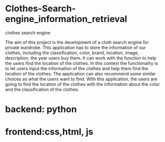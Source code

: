 # Clothes-Search-engine_information_retrieval
clothes search engine

The aim of this project is the development of a cloth search engine for private wardrobe. This application has to store the information of our clothes, including the classification, color, brand, location, image, description, the year users buy them. It can work with the function to help the users find the location of the clothes. In this context the functionality is to let users input the information of the clothes and help them find the location of the clothes. The application can also recommend some similar choices as what the users want to find. With this application, the users are going to find the location of the clothes with the information about the color and the classification of the clothes.

# backend: python
# frontend:css,html, js
